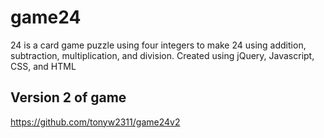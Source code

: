 # game24
24 is a card game puzzle using four integers to make 24 using addition, subtraction, multiplication, and division.
Created using jQuery, Javascript, CSS, and HTML

## Version 2 of game
https://github.com/tonyw2311/game24v2
